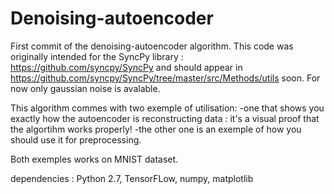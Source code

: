 # Denoising-autoencoder

First commit of the denoising-autoencoder algorithm.
This code was originally intended for the SyncPy library : https://github.com/syncpy/SyncPy and should appear in https://github.com/syncpy/SyncPy/tree/master/src/Methods/utils
soon.
For now only gaussian noise is avalable.

This algorithm commes with two exemple of utilisation:
  -one that shows you exactly how the autoencoder is reconstructing data : it's a visual proof that the algortihm works properly!
  -the other one is an exemple of how you should use it for preprocessing.

Both exemples works on MNIST dataset.

dependencies : Python 2.7, TensorFLow, numpy, matplotlib

